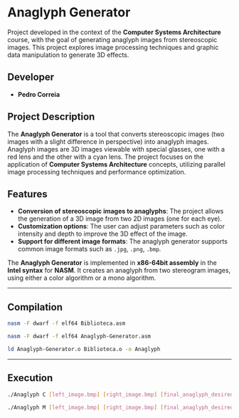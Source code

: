 # Anaglyph Generator

Project developed in the context of the **Computer Systems Architecture** course, with the goal of generating anaglyph images from stereoscopic images. This project explores image processing techniques and graphic data manipulation to generate 3D effects.

## Developer
- **Pedro Correia**

## Project Description
The **Anaglyph Generator** is a tool that converts stereoscopic images (two images with a slight difference in perspective) into anaglyph images. Anaglyph images are 3D images viewable with special glasses, one with a red lens and the other with a cyan lens. The project focuses on the application of **Computer Systems Architecture** concepts, utilizing parallel image processing techniques and performance optimization.

## Features
- **Conversion of stereoscopic images to anaglyphs**: The project allows the generation of a 3D image from two 2D images (one for each eye).
- **Customization options**: The user can adjust parameters such as color intensity and depth to improve the 3D effect of the image.
- **Support for different image formats**: The anaglyph generator supports common image formats such as `.jpg`, `.png`, `.bmp`.

The **Anaglyph Generator** is implemented in **x86-64bit assembly** in the **Intel syntax** for **NASM**. It creates an anaglyph from two stereogram images, using either a color algorithm or a mono algorithm.

---
## Compilation

```bash
nasm -F dwarf -f elf64 Biblioteca.asm
```
```bash
nasm -F dwarf -f elf64 Anaglyph-Generator.asm
```
```bash
ld Anaglyph-Generator.o Biblioteca.o -o Anaglyph
```


---
## Execution

```bash
./Anaglyph C [left_image.bmp] [right_image.bmp] [final_anaglyph_desired_name.bmp]
```
```bash
./Anaglyph M [left_image.bmp] [right_image.bmp] [final_anaglyph_desired_name.bmp]
```
 
